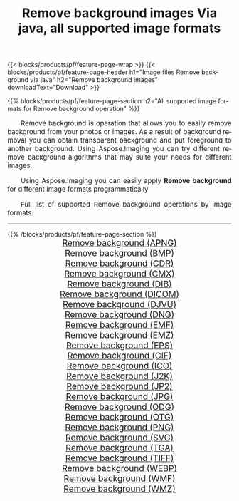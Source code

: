 ﻿---
title: Remove background images Via java, all supported image formats 
weight: 3920
url: /java/remove-background/ 
lang: en
langdirlevel: 2
locales: zh-hans,ja,it,ru,de,es,fr,nl,id,lt,pl,pt,vi,tr,ko,zh-hant,ar,hi,th,sv,cs,uk,he
description: Using Aspose.Imaging you can easily Remove background images Via java
---

{{< blocks/products/pf/feature-page-wrap >}}
{{< blocks/products/pf/feature-page-header h1="Image files Remove background via java" h2="Remove background images" downloadText="Download" >}}


{{% blocks/products/pf/feature-page-section  h2="All supported image formats for Remove background operation" %}}
<p align="justify" style="text-indent:2em;font-size:15px;">
Remove background is operation that allows you to easily remove background from your photos or images. As a result of background removal you can obtain transparent background and put foreground to another background. Using Aspose.Imaging you can try different remove background algorithms that may suite your needs for different images.
</p>
<p align="justify" style="text-indent:2em;font-size:15px;">
Using Aspose.Imaging you can easily apply <b>Remove background</b> for different image formats programmatically
</p>
<p align="justify" style="text-indent:2em;font-size:15px;">
Full list of supported Remove background operations by image formats:
</p>
<hr/>
{{% /blocks/products/pf/feature-page-section %}}
<div class="container-fluid productfamilypage bg-gray">
    <div class="convertypes bg-gray agp-content section">
        <div class="container">
		<div class="row other-converters" style="gap: 10px;font-size: 19px;text-align:center;">
		    <div class='col-md-2 other-converter remove-lp remove-rp'><a href="/imaging/java/remove-background/apng/" style="padding:15px;">Remove background (APNG)</a></div><div class='col-md-2 other-converter remove-lp remove-rp'><a href="/imaging/java/remove-background/bmp/" style="padding:15px;">Remove background (BMP)</a></div><div class='col-md-2 other-converter remove-lp remove-rp'><a href="/imaging/java/remove-background/cdr/" style="padding:15px;">Remove background (CDR)</a></div><div class='col-md-2 other-converter remove-lp remove-rp'><a href="/imaging/java/remove-background/cmx/" style="padding:15px;">Remove background (CMX)</a></div><div class='col-md-2 other-converter remove-lp remove-rp'><a href="/imaging/java/remove-background/dib/" style="padding:15px;">Remove background (DIB)</a></div><div class='col-md-2 other-converter remove-lp remove-rp'><a href="/imaging/java/remove-background/dicom/" style="padding:15px;">Remove background (DICOM)</a></div><div class='col-md-2 other-converter remove-lp remove-rp'><a href="/imaging/java/remove-background/djvu/" style="padding:15px;">Remove background (DJVU)</a></div><div class='col-md-2 other-converter remove-lp remove-rp'><a href="/imaging/java/remove-background/dng/" style="padding:15px;">Remove background (DNG)</a></div><div class='col-md-2 other-converter remove-lp remove-rp'><a href="/imaging/java/remove-background/emf/" style="padding:15px;">Remove background (EMF)</a></div><div class='col-md-2 other-converter remove-lp remove-rp'><a href="/imaging/java/remove-background/emz/" style="padding:15px;">Remove background (EMZ)</a></div><div class='col-md-2 other-converter remove-lp remove-rp'><a href="/imaging/java/remove-background/eps/" style="padding:15px;">Remove background (EPS)</a></div><div class='col-md-2 other-converter remove-lp remove-rp'><a href="/imaging/java/remove-background/gif/" style="padding:15px;">Remove background (GIF)</a></div><div class='col-md-2 other-converter remove-lp remove-rp'><a href="/imaging/java/remove-background/ico/" style="padding:15px;">Remove background (ICO)</a></div><div class='col-md-2 other-converter remove-lp remove-rp'><a href="/imaging/java/remove-background/j2k/" style="padding:15px;">Remove background (J2K)</a></div><div class='col-md-2 other-converter remove-lp remove-rp'><a href="/imaging/java/remove-background/jp2/" style="padding:15px;">Remove background (JP2)</a></div><div class='col-md-2 other-converter remove-lp remove-rp'><a href="/imaging/java/remove-background/jpg/" style="padding:15px;">Remove background (JPG)</a></div><div class='col-md-2 other-converter remove-lp remove-rp'><a href="/imaging/java/remove-background/odg/" style="padding:15px;">Remove background (ODG)</a></div><div class='col-md-2 other-converter remove-lp remove-rp'><a href="/imaging/java/remove-background/otg/" style="padding:15px;">Remove background (OTG)</a></div><div class='col-md-2 other-converter remove-lp remove-rp'><a href="/imaging/java/remove-background/png/" style="padding:15px;">Remove background (PNG)</a></div><div class='col-md-2 other-converter remove-lp remove-rp'><a href="/imaging/java/remove-background/svg/" style="padding:15px;">Remove background (SVG)</a></div><div class='col-md-2 other-converter remove-lp remove-rp'><a href="/imaging/java/remove-background/tga/" style="padding:15px;">Remove background (TGA)</a></div><div class='col-md-2 other-converter remove-lp remove-rp'><a href="/imaging/java/remove-background/tiff/" style="padding:15px;">Remove background (TIFF)</a></div><div class='col-md-2 other-converter remove-lp remove-rp'><a href="/imaging/java/remove-background/webp/" style="padding:15px;">Remove background (WEBP)</a></div><div class='col-md-2 other-converter remove-lp remove-rp'><a href="/imaging/java/remove-background/wmf/" style="padding:15px;">Remove background (WMF)</a></div><div class='col-md-2 other-converter remove-lp remove-rp'><a href="/imaging/java/remove-background/wmz/" style="padding:15px;">Remove background (WMZ)</a></div>
                </div>
        </div>
    </div>
</div>
<br/>
